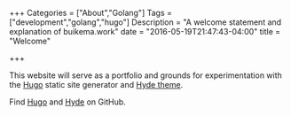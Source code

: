 +++
Categories = ["About","Golang"]
Tags = ["development","golang","hugo"]
Description = "A welcome statement and explanation of buikema.work"
date = "2016-05-19T21:47:43-04:00"
title = "Welcome"

+++

This website will serve as a portfolio and grounds for experimentation with the [Hugo](https://gohugo.io/) static site generator and [Hyde theme](http://themes.gohugo.io/hyde/).

Find [Hugo](https://github.com/spf13/hugo) and [Hyde](https://github.com/spf13/hyde) on GitHub.